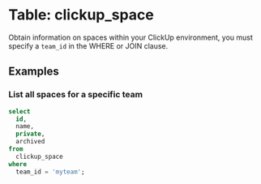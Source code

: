 # Table: clickup_space

Obtain information on spaces within your ClickUp environment, you must specify a `team_id` in the WHERE or JOIN clause.

## Examples

### List all spaces for a specific team

```sql
select
  id,
  name,
  private,
  archived
from
  clickup_space
where
  team_id = 'myteam';
```
